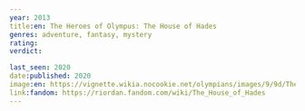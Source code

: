 ```yaml
---
year: 2013
title:en: The Heroes of Olympus: The House of Hades
genres: adventure, fantasy, mystery
rating:
verdict:

last_seen: 2020
date:published: 2020
image:en: https://vignette.wikia.nocookie.net/olympians/images/9/9d/The_House_of_Hades.jpg/revision/latest?cb=20130531133315
link:fandom: https://riordan.fandom.com/wiki/The_House_of_Hades
---
```

